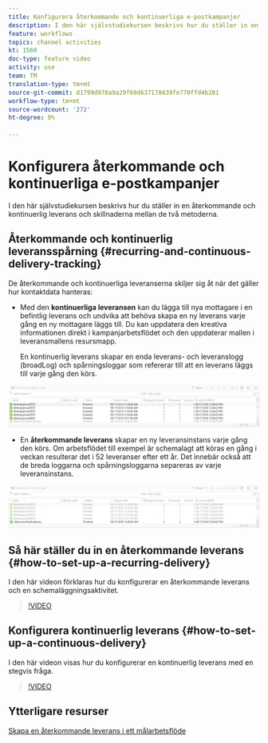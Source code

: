 ```yaml
---
title: Konfigurera återkommande och kontinuerliga e-postkampanjer
description: I den här självstudiekursen beskrivs hur du ställer in en återkommande och kontinuerlig leverans och skillnaderna mellan de två metoderna i Adobe Campaign Classic (ACC).
feature: workflows
topics: channel activities
kt: 1560
doc-type: feature video
activity: use
team: TM
translation-type: tm+mt
source-git-commit: d1799d978a9a29f69d637178439fe770ffd4b281
workflow-type: tm+mt
source-wordcount: '272'
ht-degree: 0%

---
```



# Konfigurera återkommande och kontinuerliga e-postkampanjer

I den här självstudiekursen beskrivs hur du ställer in en återkommande och kontinuerlig leverans och skillnaderna mellan de två metoderna.

## Återkommande och kontinuerlig leveransspårning {#recurring-and-continuous-delivery-tracking}

De återkommande och kontinuerliga leveranserna skiljer sig åt när det gäller hur kontaktdata hanteras:

* Med den **kontinuerliga leveransen** kan du lägga till nya mottagare i en befintlig leverans och undvika att behöva skapa en ny leverans varje gång en ny mottagare läggs till. Du kan uppdatera den kreativa informationen direkt i kampanjarbetsflödet och den uppdaterar mallen i leveransmallens resursmapp.

   En kontinuerlig leverans skapar en enda leverans- och leveranslogg (broadLog) och spårningsloggar som refererar till att en leverans läggs till varje gång den körs.

![Kontinuerlig leverans](/help/acc/assets/delivery_continuous.jpg)

* En **återkommande leverans** skapar en ny leveransinstans varje gång den körs. Om arbetsflödet till exempel är schemalagt att köras en gång i veckan resulterar det i 52 leveranser efter ett år. Det innebär också att de breda loggarna och spårningsloggarna separeras av varje leveransinstans.

![Återkommande leverans](/help/acc/assets/delivery_recurring.jpg)

## Så här ställer du in en återkommande leverans {#how-to-set-up-a-recurring-delivery}

I den här videon förklaras hur du konfigurerar en återkommande leverans och en schemaläggningsaktivitet.

>[!VIDEO](https://video.tv.adobe.com/v/25040?quality=12)

## Konfigurera kontinuerlig leverans {#how-to-set-up-a-continuous-delivery}

I den här videon visas hur du konfigurerar en kontinuerlig leverans med en stegvis fråga.

>[!VIDEO](https://video.tv.adobe.com/v/25039?quality=12)

## Ytterligare resurser

[Skapa en återkommande leverans i ett målarbetsflöde](https://docs.adobe.com/content/help/en/campaign-classic/using/automating-with-workflows/use-cases/sending-a-birthday-email.html#creating-a-recurring-delivery-in-a-targeting-workflow)